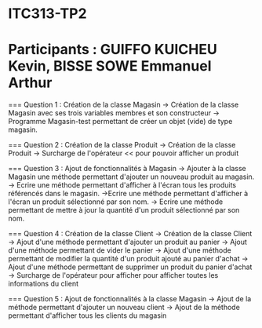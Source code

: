 # ITC313-TP2
# Participants : GUIFFO KUICHEU Kevin, BISSE SOWE Emmanuel Arthur

=== Question 1 : Création de la classe Magasin
	-> Création de la classe Magasin avec  ses trois variables membres et son constructeur
	-> Programme Magasin-test permettant de créer un objet (vide) de type magasin.
	
=== Question 2 : Création de la classe Produit
	-> Création de la classe Produit
	-> Surcharge de l'opérateur << pour pouvoir afficher un produit

=== Question 3 : Ajout de fonctionnalités à Magasin
	-> Ajouter à la classe Magasin une méthode permettant d'ajouter un nouveau produit au magasin.
	-> Ecrire une méthode permettant d'afficher à l'écran tous les produits référencés dans le magasin.
	->Ecrire une méthode permettant d'afficher à l'écran un produit sélectionné par son nom.
	-> Ecrire une méthode permettant de mettre à jour la quantité d'un produit sélectionné par son nom.

=== Question 4 : Création de la classe Client
	-> Création de la classe Client
	-> Ajout d'une méthode permettant d'ajouter un produit au panier
	-> Ajout d'une méthode permettant de vider le panier
	-> Ajout d'une méthode permettant de modifier la quantité d'un produit ajouté au panier d'achat
	-> Ajout d'une méthode permettant de supprimer un produit du panier d'achat
	-> Surcharge de l'opérateur pour afficher pour afficher toutes les informations du client

=== Question 5 : Ajout de fonctionnalités à la classe Magasin
	-> Ajout de la méthode permettant d'ajouter un nouveau client 
	-> Ajout de la méthode permettant d'afficher tous les clients du magasin
	
	

